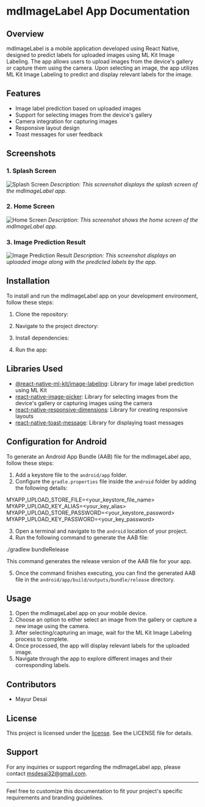 # mdImageLabel App Documentation

## Overview
mdImageLabel is a mobile application developed using React Native, designed to predict labels for uploaded images using ML Kit Image Labeling. The app allows users to upload images from the device's gallery or capture them using the camera. Upon selecting an image, the app utilizes ML Kit Image Labeling to predict and display relevant labels for the image.

## Features
- Image label prediction based on uploaded images
- Support for selecting images from the device's gallery
- Camera integration for capturing images
- Responsive layout design
- Toast messages for user feedback

## Screenshots

### 1. Splash Screen
![Splash Screen](splash_screen.jpg)
*Description: This screenshot displays the splash screen of the mdImageLabel app.*

### 2. Home Screen
![Home Screen](home_screen.jpg)
*Description: This screenshot shows the home screen of the mdImageLabel app.*

### 3. Image Prediction Result
![Image Prediction Result](prediction_screen.jpg)
*Description: This screenshot displays an uploaded image along with the predicted labels by the app.*

## Installation
To install and run the mdImageLabel app on your development environment, follow these steps:

1. Clone the repository:

2. Navigate to the project directory:

3. Install dependencies:

4. Run the app:

## Libraries Used
- [@react-native-ml-kit/image-labeling](https://www.npmjs.com/package/@react-native-ml-kit/image-labeling): Library for image label prediction using ML Kit
- [react-native-image-picker](https://www.npmjs.com/package/react-native-image-picker): Library for selecting images from the device's gallery or capturing images using the camera
- [react-native-responsive-dimensions](https://www.npmjs.com/package/react-native-responsive-dimensions): Library for creating responsive layouts
- [react-native-toast-message](https://www.npmjs.com/package/react-native-toast-message): Library for displaying toast messages

## Configuration for Android
To generate an Android App Bundle (AAB) file for the mdImageLabel app, follow these steps:

1. Add a keystore file to the `android/app` folder.
2. Configure the `gradle.properties` file inside the `android` folder by adding the following details:

MYAPP_UPLOAD_STORE_FILE=<your_keystore_file_name>
MYAPP_UPLOAD_KEY_ALIAS=<your_key_alias>
MYAPP_UPLOAD_STORE_PASSWORD=<your_keystore_password>
MYAPP_UPLOAD_KEY_PASSWORD=<your_key_password>


3. Open a terminal and navigate to the `android` location of your project.
4. Run the following command to generate the AAB file:

./gradlew bundleRelease


This command generates the release version of the AAB file for your app.

5. Once the command finishes executing, you can find the generated AAB file in the `android/app/build/outputs/bundle/release` directory.

## Usage
1. Open the mdImageLabel app on your mobile device.
2. Choose an option to either select an image from the gallery or capture a new image using the camera.
3. After selecting/capturing an image, wait for the ML Kit Image Labeling process to complete.
4. Once processed, the app will display relevant labels for the uploaded image.
5. Navigate through the app to explore different images and their corresponding labels.

## Contributors
- Mayur Desai

## License
This project is licensed under the [license](https://sites.google.com/view/mdimagelabel/home). See the LICENSE file for details.

## Support
For any inquiries or support regarding the mdImageLabel app, please contact [msdesai32@gmail.com](msdesai32@gmail.com).

---
Feel free to customize this documentation to fit your project's specific requirements and branding guidelines.
